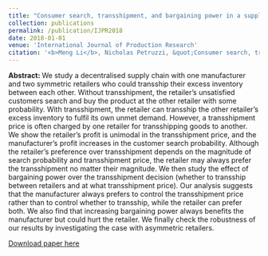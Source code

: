 ```yaml
---
title: "Consumer search, transshipment, and bargaining power in a supply chain"
collection: publications
permalink: /publication/IJPR2018
date: 2018-01-01
venue: 'International Journal of Production Research'
citation: '<b>Meng Li</b>, Nicholas Petruzzi, &quot;Consumer search, transshipment, and bargaining power in a supply chain.&quot; <i>International Journal of Production Research</i>, 2018, 56(10): 3423-3438.'
---
```

<b>Abstract: </b>We study a decentralised supply chain with one manufacturer and two symmetric retailers who could transship their excess inventory between each other. Without transshipment, the retailer’s unsatisfied customers search and buy the product at the other retailer with some probability. With transshipment, the retailer can transship the other retailer’s excess inventory to fulfil its own unmet demand. However, a transshipment price is often charged by one retailer for transshipping goods to another. We show the retailer’s profit is unimodal in the transshipment price, and the manufacturer’s profit increases in the customer search probability. Although the retailer’s preference over transshipment depends on the magnitude of search probability and transshipment price, the retailer may always prefer the transshipment no matter their magnitude. We then study the effect of bargaining power over the transshipment decision (whether to transship between retailers and at what transshipment price). Our analysis suggests that the manufacturer always prefers to control the transshipment price rather than to control whether to transship, while the retailer can prefer both. We also find that increasing bargaining power always benefits the manufacturer but could hurt the retailer. We finally check the robustness of our results by investigating the case with asymmetric retailers.

[Download paper here](https://www.tandfonline.com/doi/pdf/10.1080/00207543.2017.1326644)
